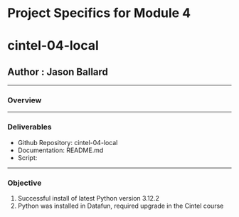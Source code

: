 # Project Specifics for Module 4 
# cintel-04-local
## Author : Jason Ballard
____________________________________________________
### Overview
____________________________________________________
### Deliverables
+ Github Repository:   cintel-04-local
+ Documentation: README.md
+ Script: 
____________________________________________________
### Objective
1. Successful install of latest Python version 3.12.2
2. Python was installed in Datafun, required upgrade in the Cintel course




